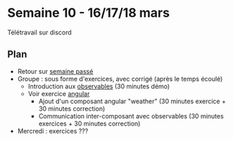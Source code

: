 # Semaine 10 - 16/17/18 mars

Télétravail sur discord

## Plan

- Retour sur [semaine passé](../semaine08/README.md)
- Groupe : sous forme d'exercices, avec corrigé (après le temps écoulé)
    - Introduction aux [observables](../../exercices/dubreuia-observables) (30 minutes démo)
    - Voir exercice [angular](../../exercices/dubreuia-angular/README.md)
        - Ajout d'un composant angular "weather" (30 minutes exercice + 30 minutes correction)
        - Communication inter-composant avec observables (30 minutes exercices + 30 minutes correction)
- Mercredi : exercices ???
